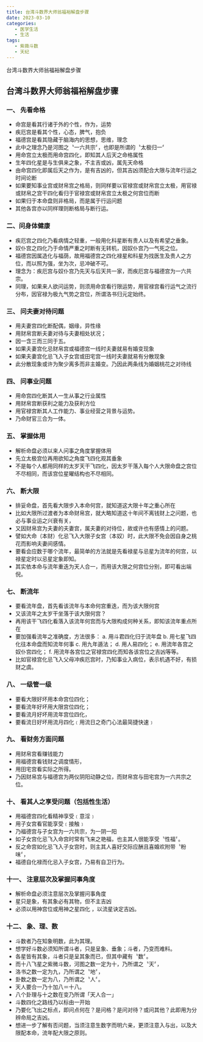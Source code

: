 ```yaml
---
title: 台湾斗数界大师翁福裕解盘步骤
date: 2023-03-10
categories:
   - 医学生活
   - 生活
tags: 
   - 紫薇斗数
   - 天纪
---
```

台湾斗数界大师翁福裕解盘步骤
<!-- more -->
## 台湾斗数界大师翁福裕解盘步骤

### 一、 先看命格

- 命宫是看其行诸于外的个性，作为，运势
- 疾厄宫是看其个性，心态，脾气，抱负
- 福德宫是看其隐藏于脑海内的思想，思维，理念
- 此中之理念乃是河图之〝一六共宗〞，也即是所谓的〝太极归一〞
- 用命宫立太极而用命宫四化，即知其人后天之命格属性
- 生年四化星是与生俱来之象，不主吉或凶，属先天命格
- 由命宫四化即属后天之作为，是有吉凶的，但其吉凶须配合大限与流年行运之时间论断
- 如果要知事业宫或财帛宫之格局，则同样要以官禄宫或财帛宫立太极，用官禄或财帛之宫干四化看归于官禄宫或财帛宫立太极之何宫位而断
- 如果归于本命盘则非格局，而是属于行运问题
- 其他各宫亦以同样理则断格局与断行运。

### 二、问身体健康

- 疾厄宫之四化乃看病情之轻重，一般用化科星断有贵人以及有希望之垂象。
- 奴仆宫之四化乃于命情严重之时断有无转机，因奴仆宫乃一气死之位。
- 福德宫因属造化与福荫，故用福德宫之四化禄星和科星为找医生及贵人之方位，而以照为强，坐为次，忌冲破不可。
- 理念为：疾厄宫与奴仆宫乃先天与后天共一家，而疾厄宫与福德宫为一六共宗。
- 同理，如果来人欲问运势，则须用命宫看行限运势，用官禄宫看行运气之流行分布，因官禄为极九气势之宫位，所谓洛书归元定始终。

### 三、 问夫妻对待问题

- 用夫妻宫四化断配偶，姻缘，异性缘
- 用财帛宫断夫妻对待与夫妻相处状况；
- 因一含三而三同于五。
- 如果夫妻宫化忌财帛宫或福德宫一线时夫妻就易有婚变现象
- 如果夫妻宫化忌飞入子女宫或田宅宫一线时夫妻就易有分散现象
- 此分散现象或许为聚少离多而非主婚变。乃因此两条线为婚姻桃花之对待线

### 四、 问事业问题

- 用命宫四化断其人一生从事之行业属性
- 用财帛宫断获利之能力及获利方位
- 用官禄宫断其人工作能力、事业经营之背景与运势。
- 乃命财官三合为一体。

### 五、 掌握体用

- 解析命盘必须以来人问事之角度掌握体用
- 先立太极宫位再用欲知之角度飞四化观其垂象
- 不是每个人都用同样的太岁天干飞四化，因太岁干落入每个人大限命盘之宫位不尽相同，而该宫位星曜结构也不尽相同。

### 六、 断大限

- 排妥命盘，首先看大限步入本命何宫，就知道这大限十年之重心所在
- 比如大限所过渡者为本命财帛宫，就大略知道这十年间不离钱财上之问题，也必与事业运之兴衰有关，
- 又因财帛宫为夫妻的夫妻宫，属夫妻的对待位，故或许也有感情上的问题。
- 譬如大命（本财）化忌飞入大限子女宫（本奴）时，此大限不免会因自身之桃花而影响夫妻间感情。
- 要看会应数于哪个流年，最简单的方法就是先看禄星与忌星为流年的何宫，以禄星定时以忌星定象即知。
- 其实依本命与流年重迭为天人合一，而用该大限之何宫位分别，即可看出端倪。

### 七、 断流年

- 要看流年盘，首先看该流年与本命何宫重迭，而为该大限何宫
- 又该流年之太岁干坐落于该大限何宫？
- 再用该干飞四化看落入该流年何宫而与大限构成何种关系，即知该流年重点所在
- 要加强看流年之准确度，方法很多：
a. 用斗君四化归于流年盘
b. 用七星飞四化往本命盘而知流年何事
c. 用九年遁法；
d. 用人易四化；
e. 用流年各宫之奴仆宫四化；
f. 用流年各宫位之官禄宫四化而知各该宫位之吉凶等等。
- 比如官禄宫化忌飞入父母冲疾厄宫时，乃知事业入病位，表示机遇不好，有损财之虞。

### 八、 一级管一级

- 要看大限好坏用本命宫位四化；
- 要看流年好坏用大限宫位四化；
- 要看流月好坏用流年宫位四化，
- 要看流日好坏用流月四化﹝用流日之奇门心法最简捷快速﹞

### 九、 看财务方面问题

- 用财帛宫看赚钱能力
- 用福德宫看钱财之调度情形，
- 用田宅宫看实际之所得。
- 乃因财帛宫与福德宫为两仪阴阳动静之位，而财帛宫与田宅宫为一六共宗之位。

### 十、 看其人之享受问题（包括性生活）

- 用福德宫四化看精神享受﹝意淫﹞
- 用子女宫看官能享受﹝接触﹞
- 乃福德宫与子女宫为一六共宗，为一阴一阳
- 如子女宫化忌飞入命宫时常有飞来之艳福，也主其人很能享受〝性福〞。
- 反之命宫如化忌飞入子女宫时，则主其人喜好交际应酬且喜婚欢附带〝粉味〞，
- 福德自化禄而化忌入子女宫，乃易有自卫行为。

### 十一、 注意层次及掌握问事角度

- 解析命盘必须注意层次及掌握问事角度
- 星只是象，有其象必有其物，但不主吉凶
- 必须以用神宫位或用神之星四化 ，以流星诀定吉凶。

### 十二、 象、理、数

- 斗数者乃在知象明数，此为其理。
- 想学好斗数必须知所谓斗者，只是呈象、垂象；斗者，乃变而难料。
- 各星皆有其象，斗者只是呈其象而已，但其中藏有〝数〞。
- 而十八飞星之紫微斗数，河图之数一定为十，乃所谓之〝天〞，
- 洛书之数一定为九，乃所谓之〝地〞，
- 卦数之数一定为八，乃所谓之〝人〞。
- 天人要合一乃十加八＝十八。
- 八个卦理与十之数在变乃所谓「天人合一」
- 斗数四化之路线乃以标由一开始
- 乃要化飞出之标点，即问点何在？是问格？是问对待？或问其他？此即用为分辨命局之吉凶。
- 想进一步了解有否问题，当须注意生数字而明六亲，更须注意入与出，以及大限配本命，流年配大限之原则。
